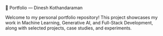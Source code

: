 🧠 Portfolio — Dinesh Kothandaraman

Welcome to my personal portfolio repository!
This project showcases my work in Machine Learning, Generative AI, and Full-Stack Development, along with selected projects, case studies, and experiments.